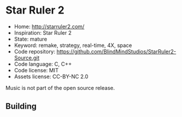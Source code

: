 # Star Ruler 2

- Home: http://starruler2.com/
- Inspiration: Star Ruler 2
- State: mature
- Keyword: remake, strategy, real-time, 4X, space
- Code repository: https://github.com/BlindMindStudios/StarRuler2-Source.git
- Code language: C, C++
- Code license: MIT
- Assets license: CC-BY-NC 2.0

Music is not part of the open source release.

## Building



